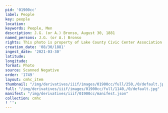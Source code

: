 ```yaml
---
pid: '01900cc'
label: People
key: people
location: 
keywords: People, Men
description: J.G. (or A.) Bronso, August 30, 1881
named_persons: J.G. (or A.) Bronso
rights: This photo is property of Lake County Civic Center Association.
creation_date: '08/30/1881'
ingest_date: '2021-03-30'
latitude: 
longitude: 
format: Photo
source: Scanned Negative
order: '1749'
layout: cmhc_item
thumbnail: "/img/derivatives/iiif/images/01900cc/full/250,/0/default.jpg"
full: "/img/derivatives/iiif/images/01900cc/full/1140,/0/default.jpg"
manifest: "/img/derivatives/iiif/01900cc/manifest.json"
collection: cmhc
! '': 
---
```

